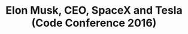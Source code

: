 ---
categories: ['podcasts', 'tech', 'all_articles']
provider_display: "www.recode.net"
provider_name: "Recode Replay"
favicon_url: "https://cdn0.vox-cdn.com/uploads/chorus_asset/file/6397031/recode_favicon-64.0.png"
title: "Elon Musk, CEO, SpaceX and Tesla (Code Conference 2016)"
published: "2016-06-06T17:23:53"
source: http://www.recode.net/2016/6/6/11840936/elon-musk-tesla-spacex-mars-full-video-code
raw_source: http://rss.art19.com/episodes/d641307e-20d0-4ee2-89f1-2344bd19c7ef.mp3
thumbnail: http://discover.pocketcasts.com/discover/images/400/abf451e0-f67f-0132-147a-059c869cc4eb.jpg
---